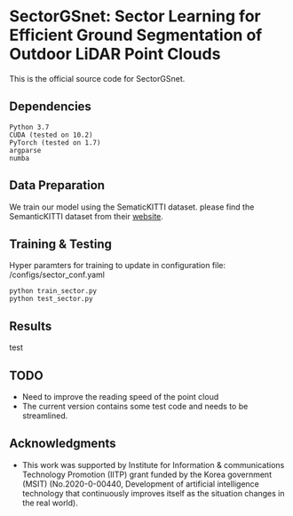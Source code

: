 # SectorGSnet: Sector Learning for Efficient Ground Segmentation of Outdoor LiDAR Point Clouds
This is the official source code for SectorGSnet.

## Dependencies

    Python 3.7  
    CUDA (tested on 10.2)
    PyTorch (tested on 1.7)
    argparse
    numba
  

## Data Preparation
We train our model using the SematicKITTI dataset. please find the SemanticKITTI dataset from their [website]("www.semantic-kitti.org").

## Training & Testing
Hyper paramters for training to update in configuration file: /configs/sector_conf.yaml

    python train_sector.py
    python test_sector.py

## Results
test

## TODO

-  Need to improve the reading speed of the point cloud
-  The current version contains some test code and needs to be streamlined.



## Acknowledgments

- This work was supported by Institute for Information & communications Technology Promotion (IITP) grant funded by the Korea government (MSIT) (No.2020-0-00440, Development of artificial intelligence technology that continuously improves itself as the situation changes in the real world).
